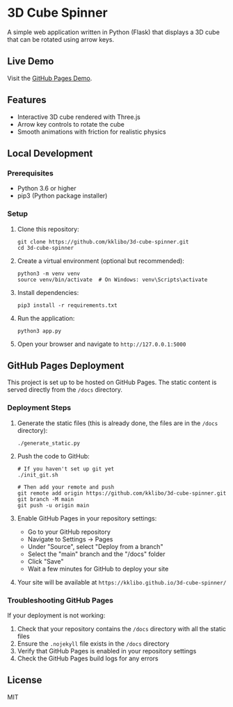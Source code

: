 # 3D Cube Spinner

A simple web application written in Python (Flask) that displays a 3D cube that can be rotated using arrow keys.

## Live Demo

Visit the [GitHub Pages Demo](https://kklibo.github.io/3d-cube-spinner/).

## Features

- Interactive 3D cube rendered with Three.js
- Arrow key controls to rotate the cube
- Smooth animations with friction for realistic physics

## Local Development

### Prerequisites

- Python 3.6 or higher
- pip3 (Python package installer)

### Setup

1. Clone this repository:
   ```
   git clone https://github.com/kklibo/3d-cube-spinner.git
   cd 3d-cube-spinner
   ```

2. Create a virtual environment (optional but recommended):
   ```
   python3 -m venv venv
   source venv/bin/activate  # On Windows: venv\Scripts\activate
   ```

3. Install dependencies:
   ```
   pip3 install -r requirements.txt
   ```

4. Run the application:
   ```
   python3 app.py
   ```

5. Open your browser and navigate to `http://127.0.0.1:5000`

## GitHub Pages Deployment

This project is set up to be hosted on GitHub Pages. The static content is served directly from the `/docs` directory.

### Deployment Steps

1. Generate the static files (this is already done, the files are in the `/docs` directory):
   ```
   ./generate_static.py
   ```

2. Push the code to GitHub:
   ```
   # If you haven't set up git yet
   ./init_git.sh
   
   # Then add your remote and push
   git remote add origin https://github.com/kklibo/3d-cube-spinner.git
   git branch -M main
   git push -u origin main
   ```

3. Enable GitHub Pages in your repository settings:
   - Go to your GitHub repository
   - Navigate to Settings → Pages
   - Under "Source", select "Deploy from a branch"
   - Select the "main" branch and the "/docs" folder
   - Click "Save"
   - Wait a few minutes for GitHub to deploy your site

4. Your site will be available at `https://kklibo.github.io/3d-cube-spinner/`

### Troubleshooting GitHub Pages

If your deployment is not working:

1. Check that your repository contains the `/docs` directory with all the static files
2. Ensure the `.nojekyll` file exists in the `/docs` directory
3. Verify that GitHub Pages is enabled in your repository settings
4. Check the GitHub Pages build logs for any errors

## License

MIT 
